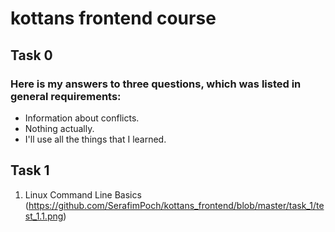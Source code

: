 # kottans frontend course
## Task 0
###  Here is my answers to three questions, which was listed in general requirements:

 - Information about conflicts.
 - Nothing actually.
 - I'll use all the things that I learned.
 
 ## Task 1
 
1. Linux Command Line Basics
(https://github.com/SerafimPoch/kottans_frontend/blob/master/task_1/test_1.1.png)
